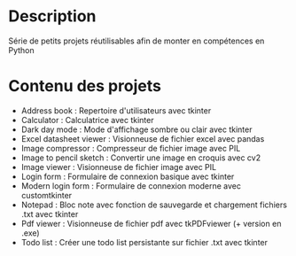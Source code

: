 # Description
Série de petits projets réutilisables afin de monter en compétences en Python
# Contenu des projets
- Address book : Repertoire d'utilisateurs avec tkinter
- Calculator : Calculatrice avec tkinter
- Dark day mode : Mode d'affichage sombre ou clair avec tkinter
- Excel datasheet viewer : Visionneuse de fichier excel avec pandas
- Image compressor : Compresseur de fichier image avec PIL
- Image to pencil sketch : Convertir une image en croquis avec cv2
- Image viewer : Visionneuse de fichier image avec PIL
- Login form : Formulaire de connexion basique avec tkinter
- Modern login form : Formulaire de connexion moderne avec customtkinter
- Notepad : Bloc note avec fonction de sauvegarde et chargement fichiers .txt avec tkinter
- Pdf viewer : Visionneuse de fichier pdf avec tkPDFviewer (+ version en .exe)
- Todo list : Créer une todo list persistante sur fichier .txt avec tkinter
